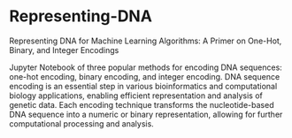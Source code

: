 # Representing-DNA
Representing DNA for Machine Learning Algorithms: A Primer on One-Hot, Binary, and Integer Encodings

Jupyter Notebook of three popular methods for encoding DNA sequences: one-hot encoding, binary encoding, and integer encoding. DNA sequence encoding is an essential step in various bioinformatics and computational biology applications, enabling efficient representation and analysis of genetic data. Each encoding technique transforms the nucleotide-based DNA sequence into a numeric or binary representation, allowing for further computational processing and analysis.
